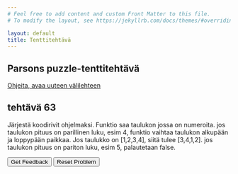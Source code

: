 ```yaml
---
# Feel free to add content and custom Front Matter to this file.
# To modify the layout, see https://jekyllrb.com/docs/themes/#overriding-theme-defaults

layout: default
title: Tenttitehtävä
---
```


## Parsons puzzle-tenttitehtävä 
[Ohjeita, avaa uuteen välilehteen](../ohjeet.md)


## tehtävä 63
Järjestä koodirivit ohjelmaksi. Funktio saa taulukon jossa on numeroita. jos taulukon pituus  on parillinen luku, esim 4, funktio vaihtaa taulukon alkupään ja loppypään paikkaa. Jos taulukko on [1,2,3,4], siitä tulee [3,4,1,2]. jos taulukon pituus on pariton luku, esim 5, palautetaan false. 
<div id="P63-sortableTrash" class="sortable-code"></div> 
<div id="P63-sortable" class="sortable-code"></div> 
<div style="clear:both;"></div> 
<p> 
    <input id="P63-feedbackLink" value="Get Feedback" type="button" /> 
    <input id="P63-newInstanceLink" value="Reset Problem" type="button" /> 
</p> 
<script type="text/javascript"> 
(function(){
  var initial = "function halv_array_swap(iarra) {\n" +
    "  if (((iarra.length)%2)!=0)\n" +
    "  {\n" +
    "    return false;\n" +
    "  }\n" +
    "  for (var i = 0; i < iarra.length / 2; i++) {\n" +
    "    var tmp = iarra[i];\n" +
    "    iarra[i] = iarra[i + iarra.length / 2];\n" +
    "    iarra[i + iarra.length / 2] = tmp;\n" +
    "  }\n" +
    "  return iarra;\n" +
    "} \\n console.log(halv_array_swap([1,2,3,4,5,6])) \\n console.log(halv_array_swap([1,2,3,4,5,6,7])) \\n ";
  var parsonsPuzzle = new ParsonsWidget({
    "sortableId": "P63-sortable",
    "max_wrong_lines": 10,
    "grader": ParsonsWidget._graders.LineBasedGrader,
    "exec_limit": 2500,
    "can_indent": true,
    "x_indent": 50,
    "lang": "en",
    "trashId": "P63-sortableTrash"
  });
  parsonsPuzzle.init(initial);
  parsonsPuzzle.shuffleLines();
  $("#P63-newInstanceLink").click(function(event){ 
      event.preventDefault(); 
      parsonsPuzzle.shuffleLines(); 
  }); 
  $("#P63-feedbackLink").click(function(event){ 
      event.preventDefault(); 
      parsonsPuzzle.getFeedback(); 
  }); 
})(); 
</script>

